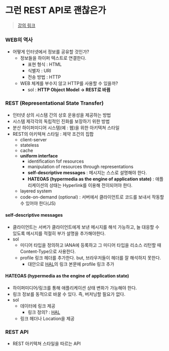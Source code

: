 # 그런 REST API로 괜찮은가

> [강의 링크](https://www.youtube.com/watch?v=RP_f5dMoHFc&ab_channel=naverd2)

### WEB의 역사

-   어떻게 인터넷에서 정보를 공유할 것인가?
    -   정보들을 하이퍼 텍스트로 연결한다.
        -   표현 형식 : HTML
        -   식별자 : URI
        -   전송 방법 : HTTP
    -   WEB 체계를 부수지 않고 HTTP를 사용할 수 있을까?
        -   sol : **HTTP Object Model -> REST로 바뀜**

### REST (Representational State Transfer)

-   인터넷 상의 시스템 간의 상호 운용성을 제공하는 방법
-   시스템 제각각의 독립적인 진화를 보장하기 위한 방법
-   분산 하이퍼미디어 시스템(예 : 웹)을 위한 아키텍쳐 스타일
-   REST의 아키텍쳐 스타일 : 제약 조건의 집합
    -   client-server
    -   stateless
    -   cache
    -   **uniform interface**
        -   identification fof resources
        -   manipulation of resources through representations
        -   **self-descriptive messages** : 메시지는 스스로 설명해야 한다.
        -   **HATEOAS (hypermedia as the engine of application state)** : 애플리케이션의 상태는 Hyperlink를 이용해 전이되어야 한다.
    -   layered system
    -   code-on-demand (optional) : 서버에서 클라이언트로 코드를 보내서 작동할 수 있어야 한다(JS)

#### self-descriptive messages

-   클라이언트는 서버가 클라이언트에게 보낸 메시지를 해석 가능하고, 늘 대응할 수 있도록 메시지를 적절히 부가 설명을 추가해야한다.
-   sol
    -   미디어 타입을 정의하고 IANA에 등록하고 그 미디어 타입을 리소스 리턴할 때 Content-Type으로 사용한다.
    -   profile 링크 헤더를 추가한다. but, 브라우저들이 헤더를 잘 해석하지 못한다.
        -   대안으로 [HAL](http://stateless.co/hal_specification.html)의 링크 본문에 profile 링크 추가

#### HATEOAS (hypermedia as the engine of application state)

-   하이퍼미디어/링크를 통해 애플리케이션 상태 변화가 가능해야 한다.
-   링크 정보를 동적으로 바꿀 수 있다. 즉, 버저닝할 필요가 없다.
-   sol
    -   데이터에 링크 제공
        -   링크 정의? : [HAL](http://stateless.co/hal_specification.html)
    -   링크 헤더나 Location을 제공

### REST API

-   REST 아키텍쳐 스타일을 따르는 API
